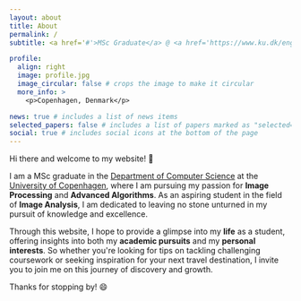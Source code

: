 ```yaml
---
layout: about
title: About
permalink: /
subtitle: <a href='#'>MSc Graduate</a> @ <a href='https://www.ku.dk/english/'>University of Copenhagen</a> <img src="/assets/img/ku-ucph-logo-svg.svg.png" style="width:1rem"></img>

profile:
  align: right
  image: profile.jpg
  image_circular: false # crops the image to make it circular
  more_info: >
    <p>Copenhagen, Denmark</p>

news: true # includes a list of news items
selected_papers: false # includes a list of papers marked as "selected={true}"
social: true # includes social icons at the bottom of the page
---
```


Hi there and welcome to my website! :wave:

I am a MSc graduate in the [Department of Computer Science](https://di.ku.dk/english) at the [University of Copenhagen](https://www.ku.dk/english/), where I am pursuing my passion for **Image Processing** and **Advanced Algorithms**. As an aspiring student in the field of **Image Analysis**, I am dedicated to leaving no stone unturned in my pursuit of knowledge and excellence.

Through this website, I hope to provide a glimpse into my **life** as a student, offering insights into both my **academic pursuits** and my **personal interests**. So whether you're looking for tips on tackling challenging coursework or seeking inspiration for your next travel destination, I invite you to join me on this journey of discovery and growth. 

Thanks for stopping by! :smile: